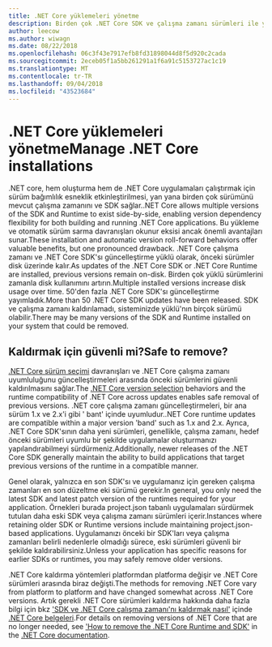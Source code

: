```yaml
---
title: .NET Core yüklemeleri yönetme
description: Birden çok .NET Core SDK ve çalışma zamanı sürümleri ile yan yana yükleme stratejileri çalışma makinenizde yönetin.
author: leecow
ms.author: wiwagn
ms.date: 08/22/2018
ms.openlocfilehash: 06c3f43e7917efb8fd31898044d8f5d920c2cada
ms.sourcegitcommit: 2eceb05f1a5bb261291a1f6a91c5153727ac1c19
ms.translationtype: MT
ms.contentlocale: tr-TR
ms.lasthandoff: 09/04/2018
ms.locfileid: "43523684"
---
```

# <a name="manage-net-core-installations"></a><span data-ttu-id="880ea-103">.NET Core yüklemeleri yönetme</span><span class="sxs-lookup"><span data-stu-id="880ea-103">Manage .NET Core installations</span></span>

<span data-ttu-id="880ea-104">.NET core, hem oluşturma hem de .NET Core uygulamaları çalıştırmak için sürüm bağımlılık esneklik etkinleştirilmesi, yan yana birden çok sürümünü mevcut çalışma zamanını ve SDK sağlar.</span><span class="sxs-lookup"><span data-stu-id="880ea-104">.NET Core allows multiple versions of the SDK and Runtime to exist side-by-side, enabling version dependency flexibility for both building and running .NET Core applications.</span></span> <span data-ttu-id="880ea-105">Bu yükleme ve otomatik sürüm sarma davranışları okunur eksisi ancak önemli avantajları sunar.</span><span class="sxs-lookup"><span data-stu-id="880ea-105">These installation and automatic version roll-forward behaviors offer valuable benefits, but one pronounced drawback.</span></span> <span data-ttu-id="880ea-106">.NET Core çalışma zamanı ve .NET Core SDK'sı güncelleştirme yüklü olarak, önceki sürümler disk üzerinde kalır.</span><span class="sxs-lookup"><span data-stu-id="880ea-106">As updates of the .NET Core SDK or .NET Core Runtime are installed, previous versions remain on-disk.</span></span> <span data-ttu-id="880ea-107">Birden çok yüklü sürümlerini zamanla disk kullanımını artırın.</span><span class="sxs-lookup"><span data-stu-id="880ea-107">Multiple installed versions increase disk usage over time.</span></span> <span data-ttu-id="880ea-108">50'den fazla .NET Core SDK'sı güncelleştirme yayımladık.</span><span class="sxs-lookup"><span data-stu-id="880ea-108">More than 50 .NET Core SDK updates have been released.</span></span> <span data-ttu-id="880ea-109">SDK ve çalışma zamanı kaldırılamadı, sisteminizde yüklü'nın birçok sürümü olabilir.</span><span class="sxs-lookup"><span data-stu-id="880ea-109">There may be many versions of the SDK and Runtime installed on your system that could be removed.</span></span>

## <a name="safe-to-remove"></a><span data-ttu-id="880ea-110">Kaldırmak için güvenli mi?</span><span class="sxs-lookup"><span data-stu-id="880ea-110">Safe to remove?</span></span>

<span data-ttu-id="880ea-111">[.NET Core sürüm seçimi](selection.md) davranışları ve .NET Core çalışma zamanı uyumluluğunu güncelleştirmeleri arasında önceki sürümlerini güvenli kaldırılmasını sağlar.</span><span class="sxs-lookup"><span data-stu-id="880ea-111">The [.NET Core version selection](selection.md) behaviors and the runtime compatibility of .NET Core across updates enables safe removal of previous versions.</span></span> <span data-ttu-id="880ea-112">.NET core çalışma zamanı güncelleştirmeleri, bir ana sürüm 1.x ve 2.x'i gibi ' bant' içinde uyumludur.</span><span class="sxs-lookup"><span data-stu-id="880ea-112">.NET Core runtime updates are compatible within a major version 'band' such as 1.x and 2.x.</span></span> <span data-ttu-id="880ea-113">Ayrıca, .NET Core SDK'sının daha yeni sürümleri, genellikle, çalışma zamanı, hedef önceki sürümleri uyumlu bir şekilde uygulamalar oluşturmanızı yapılandırabilmeyi sürdürmeniz.</span><span class="sxs-lookup"><span data-stu-id="880ea-113">Additionally, newer releases of the .NET Core SDK generally maintain the ability to build applications that target previous versions of the runtime in a compatible manner.</span></span>

<span data-ttu-id="880ea-114">Genel olarak, yalnızca en son SDK'sı ve uygulamanız için gereken çalışma zamanları en son düzeltme eki sürümü gerekir.</span><span class="sxs-lookup"><span data-stu-id="880ea-114">In general, you only need the latest SDK and latest patch version of the runtimes required for your application.</span></span> <span data-ttu-id="880ea-115">Örnekleri burada project.json tabanlı uygulamaları sürdürmek tutulan daha eski SDK veya çalışma zamanı sürümleri içerir.</span><span class="sxs-lookup"><span data-stu-id="880ea-115">Instances where retaining older SDK or Runtime versions include maintaining project.json-based applications.</span></span>  <span data-ttu-id="880ea-116">Uygulamanızı önceki bir SDK'ları veya çalışma zamanları belirli nedenlerle olmadığı sürece, eski sürümleri güvenli bir şekilde kaldırabilirsiniz.</span><span class="sxs-lookup"><span data-stu-id="880ea-116">Unless your application has specific reasons for earlier SDKs or runtimes, you may safely remove older versions.</span></span>

<span data-ttu-id="880ea-117">.NET Core kaldırma yöntemleri platformdan platforma değişir ve .NET Core sürümleri arasında biraz değişti.</span><span class="sxs-lookup"><span data-stu-id="880ea-117">The methods for removing .NET Core vary from platform to platform and have changed somewhat across .NET Core versions.</span></span> <span data-ttu-id="880ea-118">Artık gerekli .NET Core sürümleri kaldırma hakkında daha fazla bilgi için bkz ['SDK ve .NET Core çalışma zamanı'nı kaldırmak nasıl'](remove-runtime-sdk-versions.md) içinde [.NET Core belgeleri](../index.md).</span><span class="sxs-lookup"><span data-stu-id="880ea-118">For details on removing versions of .NET Core that are no longer needed, see ['How to remove the .NET Core Runtime and SDK'](remove-runtime-sdk-versions.md) in the [.NET Core documentation](../index.md).</span></span>
